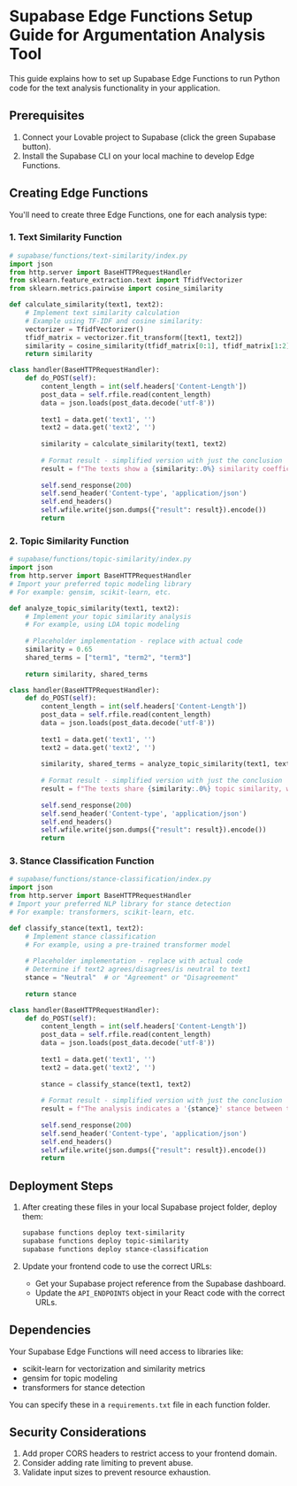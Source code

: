 # Supabase Edge Functions Setup Guide for Argumentation Analysis Tool

This guide explains how to set up Supabase Edge Functions to run Python code for the text analysis functionality in your application.

## Prerequisites
1. Connect your Lovable project to Supabase (click the green Supabase button).
2. Install the Supabase CLI on your local machine to develop Edge Functions.

## Creating Edge Functions

You'll need to create three Edge Functions, one for each analysis type:

### 1. Text Similarity Function

```python
# supabase/functions/text-similarity/index.py
import json
from http.server import BaseHTTPRequestHandler
from sklearn.feature_extraction.text import TfidfVectorizer
from sklearn.metrics.pairwise import cosine_similarity

def calculate_similarity(text1, text2):
    # Implement text similarity calculation
    # Example using TF-IDF and cosine similarity:
    vectorizer = TfidfVectorizer()
    tfidf_matrix = vectorizer.fit_transform([text1, text2])
    similarity = cosine_similarity(tfidf_matrix[0:1], tfidf_matrix[1:2])[0][0]
    return similarity

class handler(BaseHTTPRequestHandler):
    def do_POST(self):
        content_length = int(self.headers['Content-Length'])
        post_data = self.rfile.read(content_length)
        data = json.loads(post_data.decode('utf-8'))
        
        text1 = data.get('text1', '')
        text2 = data.get('text2', '')
        
        similarity = calculate_similarity(text1, text2)
        
        # Format result - simplified version with just the conclusion
        result = f"The texts show a {similarity:.0%} similarity coefficient."
        
        self.send_response(200)
        self.send_header('Content-type', 'application/json')
        self.end_headers()
        self.wfile.write(json.dumps({"result": result}).encode())
        return
```

### 2. Topic Similarity Function

```python
# supabase/functions/topic-similarity/index.py
import json
from http.server import BaseHTTPRequestHandler
# Import your preferred topic modeling library
# For example: gensim, scikit-learn, etc.

def analyze_topic_similarity(text1, text2):
    # Implement your topic similarity analysis
    # For example, using LDA topic modeling
    
    # Placeholder implementation - replace with actual code
    similarity = 0.65
    shared_terms = ["term1", "term2", "term3"]
    
    return similarity, shared_terms

class handler(BaseHTTPRequestHandler):
    def do_POST(self):
        content_length = int(self.headers['Content-Length'])
        post_data = self.rfile.read(content_length)
        data = json.loads(post_data.decode('utf-8'))
        
        text1 = data.get('text1', '')
        text2 = data.get('text2', '')
        
        similarity, shared_terms = analyze_topic_similarity(text1, text2)
        
        # Format result - simplified version with just the conclusion
        result = f"The texts share {similarity:.0%} topic similarity, with key shared terms including '{shared_terms[0]}' and '{shared_terms[1]}'."
        
        self.send_response(200)
        self.send_header('Content-type', 'application/json')
        self.end_headers()
        self.wfile.write(json.dumps({"result": result}).encode())
        return
```

### 3. Stance Classification Function

```python
# supabase/functions/stance-classification/index.py
import json
from http.server import BaseHTTPRequestHandler
# Import your preferred NLP library for stance detection
# For example: transformers, scikit-learn, etc.

def classify_stance(text1, text2):
    # Implement stance classification
    # For example, using a pre-trained transformer model
    
    # Placeholder implementation - replace with actual code
    # Determine if text2 agrees/disagrees/is neutral to text1
    stance = "Neutral"  # or "Agreement" or "Disagreement"
    
    return stance

class handler(BaseHTTPRequestHandler):
    def do_POST(self):
        content_length = int(self.headers['Content-Length'])
        post_data = self.rfile.read(content_length)
        data = json.loads(post_data.decode('utf-8'))
        
        text1 = data.get('text1', '')
        text2 = data.get('text2', '')
        
        stance = classify_stance(text1, text2)
        
        # Format result - simplified version with just the conclusion
        result = f"The analysis indicates a '{stance}' stance between the texts."
        
        self.send_response(200)
        self.send_header('Content-type', 'application/json')
        self.end_headers()
        self.wfile.write(json.dumps({"result": result}).encode())
        return
```

## Deployment Steps

1. After creating these files in your local Supabase project folder, deploy them:
   ```bash
   supabase functions deploy text-similarity
   supabase functions deploy topic-similarity
   supabase functions deploy stance-classification
   ```

2. Update your frontend code to use the correct URLs:
   - Get your Supabase project reference from the Supabase dashboard.
   - Update the `API_ENDPOINTS` object in your React code with the correct URLs.

## Dependencies

Your Supabase Edge Functions will need access to libraries like:
- scikit-learn for vectorization and similarity metrics
- gensim for topic modeling
- transformers for stance detection

You can specify these in a `requirements.txt` file in each function folder.

## Security Considerations

1. Add proper CORS headers to restrict access to your frontend domain.
2. Consider adding rate limiting to prevent abuse.
3. Validate input sizes to prevent resource exhaustion.
